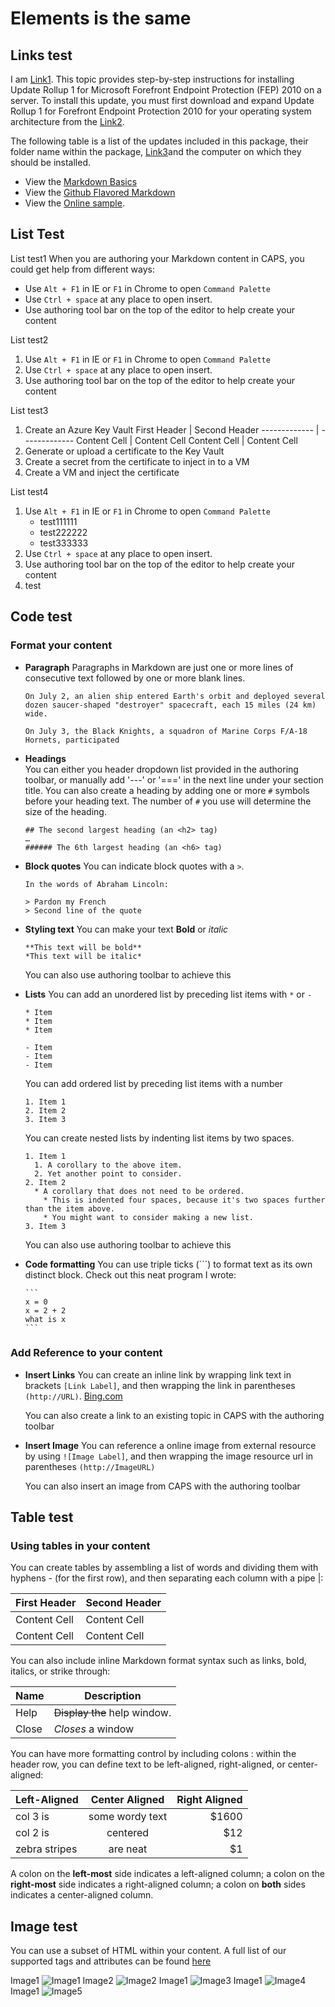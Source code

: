 # Elements is the same

## Links test

I am [Link1](http://www.baidu.com).
This topic provides step-by-step instructions for installing Update Rollup 1 for Microsoft Forefront Endpoint Protection (FEP) 2010 on a server. To install this update, you must first download and expand Update Rollup 1 for Forefront Endpoint Protection 2010 for your operating system architecture from the [Link2](http://go.microsoft.com/fwlink/?LinkID=220766).

The following table is a list of the updates included in this package, their folder name within the package, [Link3](http://www.baidu.com)and the computer on which they should be installed.

* View the [Markdown Basics](https://help.github.com/articles/markdown-basics/)
* View the [Github Flavored Markdown](https://help.github.com/articles/github-flavored-markdown/)
* View the [Online sample](http://github.github.com/github-flavored-markdown/sample_content.html).

## List Test

List test1 When you are authoring your Markdown content in CAPS, you could get help from different ways:
- Use `Alt + F1` in IE or `F1` in Chrome to open `Command Palette`
- Use `Ctrl + space` at any place to open insert.
- Use authoring tool bar on the top of the editor to help create your content

List test2
1. Use `Alt + F1` in IE or `F1` in Chrome to open `Command Palette`
2. Use `Ctrl + space` at any place to open insert.
3. Use authoring tool bar on the top of the editor to help create your content

List test3
1. Create an Azure Key Vault
    First Header  | Second Header
    ------------- | -------------
    Content Cell  | Content Cell
    Content Cell  | Content Cell
2. Generate or upload a certificate to the Key Vault
3. Create a secret from the certificate to inject in to a VM
4. Create a VM and inject the certificate

List test4
1. Use `Alt + F1` in IE or `F1` in Chrome to open `Command Palette`
    - test111111
    - test222222
    - test333333
2. Use `Ctrl + space` at any place to open insert.
3. Use authoring tool bar on the top of the editor to help create your content
4. test

## Code test

### Format your content
- **Paragraph**
  Paragraphs in Markdown are just one or more lines of consecutive text followed by one or more blank lines.
  
  ```
  On July 2, an alien ship entered Earth's orbit and deployed several dozen saucer-shaped "destroyer" spacecraft, each 15 miles (24 km) wide.
  
  On July 3, the Black Knights, a squadron of Marine Corps F/A-18 Hornets, participated 
  ```
  
- **Headings**  
  You can either you header dropdown list provided in the authoring toolbar, or manually add '---' or '===' in the     next line under your section title. You can also create a heading by adding one or more `#` symbols before your     heading text. The number of `#` you use will determine the size of the heading.

  ```
  ## The second largest heading (an <h2> tag)
  …
  ###### The 6th largest heading (an <h6> tag)
  ```

- **Block quotes**
  You can indicate block quotes with a `>`.
  ```
  In the words of Abraham Lincoln:
  
  > Pardon my French
  > Second line of the quote
  ```

- **Styling text**
  You can make your text **Bold** or *italic*
  ```
  **This text will be bold**
  *This text will be italic*  
  ```
  You can also use authoring toolbar to achieve this

- **Lists**
  You can add an unordered list by preceding list items with `*` or `-`
  ```
  * Item
  * Item
  * Item
  
  - Item
  - Item
  - Item  
  ```
  You can add ordered list by preceding list items with a number
  ```
  1. Item 1
  2. Item 2
  3. Item 3  
  ```
  You can create nested lists by indenting list items by two spaces.
  ```
  1. Item 1
    1. A corollary to the above item.
    2. Yet another point to consider.
  2. Item 2
    * A corollary that does not need to be ordered.
      * This is indented four spaces, because it's two spaces further than the item above.
      * You might want to consider making a new list.
  3. Item 3 
  ```
  You can also use authoring toolbar to achieve this
  
- **Code formatting**
  You can use triple ticks (```) to format text as its own distinct block.
  Check out this neat program I wrote:  
  ~~~~
  ```
  x = 0
  x = 2 + 2
  what is x
  ```
  ~~~~

### Add Reference to your content
- **Insert Links**
  You can create an inline link by wrapping link text in brackets `[Link Label]`, and then wrapping the link in    parentheses `(http://URL)`. 
  [Bing.com](http://www.bing.com)
  
  You can also create a link to an existing topic in CAPS with the authoring toolbar
  
- **Insert Image**
  You can reference a online image from external resource by using `![Image Label]`, and then wrapping the image resource url in parentheses `(http://ImageURL)`
  
  You can also insert an image from CAPS with the authoring toolbar

## Table test
### Using tables in your content

You can create tables by assembling a list of words and dividing them with hyphens - (for the first row), and then separating each column with a pipe |:

First Header  | Second Header
------------- | -------------
Content Cell  | Content Cell
Content Cell  | Content Cell

You can also include inline Markdown format syntax such as links, bold, italics, or strike through:

| Name | Description          |
| ------------- | ----------- |
| Help      | ~~Display the~~ help window.|
| Close     | _Closes_ a window     |

You can have more formatting control by including colons : within the header row, you can define text to be left-aligned, right-aligned, or center-aligned:

| Left-Aligned  | Center Aligned  | Right Aligned |
| :------------ |:---------------:| -----:|
| col 3 is      | some wordy text | $1600 |
| col 2 is      | centered        |   $12 |
| zebra stripes | are neat        |    $1 |

A colon on the **left-most** side indicates a left-aligned column; a colon on the **right-most** side indicates a right-aligned column; a colon on **both** sides indicates a center-aligned column.


## Image test

You can use a subset of HTML within your content. 
A full list of our supported tags and attributes can be found [here](https://github.com/github/markup/tree/master#html-sanitization)

Image1
![Image1](../../Images/image1.jpg)
Image2
![Image2](../../Images/image2.jpg)
Image1
![Image3](../../Images/image3.jpg)
Image1
![Image4](../../Images/image4.jpg)
Image1
![Image5](../../Images/image5.jpg)